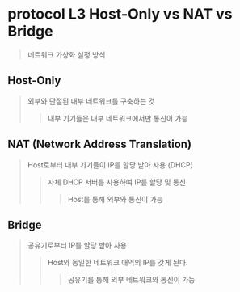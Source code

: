# protocol L3 Host-Only vs NAT vs Bridge

> 네트워크 가상화 설정 방식

## Host-Only

> 외부와 단절된 내부 네트워크를 구축하는 것
>
> > 내부 기기들은 내부 네트워크에서만 통신이 가능

## NAT (Network Address Translation)

> Host로부터 내부 기기들이 IP를 할당 받아 사용 (DHCP)
>
> > 자체 DHCP 서버를 사용하여 IP를 할당 및 통신
> >
> > > Host를 통해 외부와 통신이 가능

## Bridge

> 공유기로부터 IP를 할당 받아 사용
>
> > Host와 동일한 네트워크 대역의 IP를 갖게 된다.
> >
> > > 공유기를 통해 외부 네트워크와 통신이 가능

